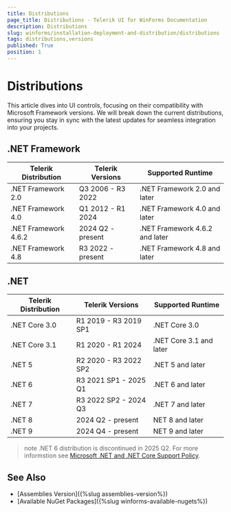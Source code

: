 ```yaml
---
title: Distributions
page_title: Distributions - Telerik UI for WinForms Documentation
description: Distributions
slug: winforms/installation-deployment-and-distribution/distributions
tags: distributions,versions
published: True
position: 1
---
```


# Distributions

This article dives into UI controls, focusing on their compatibility with Microsoft Framework versions. We will break down the current distributions, ensuring you stay in sync with the latest updates for seamless integration into your projects.

## .NET Framework

|Telerik Distribution|Telerik Versions|Supported Runtime|
|----|----|----|
|.NET Framework 2.0 | Q3 2006 - R3 2022|.NET Framework 2.0 and later|
|.NET Framework 4.0 | Q1 2012 - R1 2024|.NET Framework 4.0 and later|
|.NET Framework 4.6.2 | 2024 Q2 - present|.NET Framework 4.6.2 and later|
|.NET Framework 4.8 | R3 2022 - present|.NET Framework 4.8 and later|


## .NET

|Telerik Distribution|Telerik Versions|Supported Runtime|
|----|----|----|
|.NET Core 3.0| R1 2019 - R3 2019 SP1|.NET Core 3.0|
|.NET Core 3.1| R1 2020 - R1 2024|.NET Core 3.1 and later|
|.NET 5| R2 2020 - R3 2022 SP2|.NET 5 and later|
|.NET 6| R3 2021 SP1 - 2025 Q1|.NET 6 and later	|
|.NET 7| R3 2022 SP2 - 2024 Q3|.NET 7 and later|
|.NET 8| 2024 Q2 - present|NET 8 and later|
|.NET 9| 2024 Q4 - present|NET 9 and later|


>note .NET 6 distribution is discontinued in 2025 Q2. For more informstion see [Microsoft .NET and .NET Core Support Policy](https://dotnet.microsoft.com/en-us/platform/support/policy/dotnet-core).

## See Also

* [Assemblies Version]({%slug assemblies-version%})
* [Available NuGet Packages]({%slug winforms-available-nugets%})
